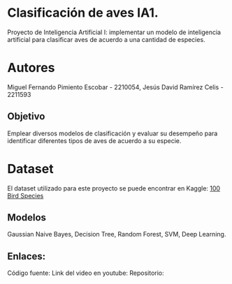 # Clasificación de aves IA1.
Proyecto de Inteligencia Artificial I: implementar un modelo de inteligencia artificial para clasificar aves de acuerdo a una cantidad de especies.
# Autores
Miguel Fernando Pimiento Escobar - 2210054, Jesús David Ramírez Celis - 2211593
## Objetivo
Emplear diversos modelos de clasificación y evaluar su desempeño para identificar diferentes tipos de aves de acuerdo a su especie.
# Dataset
El dataset utilizado para este proyecto se puede encontrar en Kaggle: [100 Bird Species](https://www.kaggle.com/datasets/gpiosenka/100-bird-species)
## Modelos  
Gaussian Naive Bayes, Decision Tree, Random Forest, SVM, Deep Learning.
## Enlaces:
Código fuente:
Link del video en youtube:
Repositorio:


